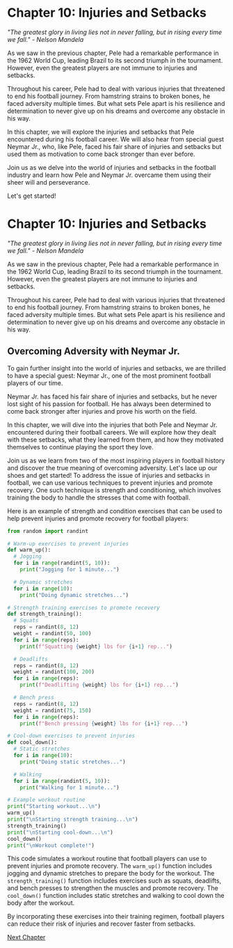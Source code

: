 # Chapter 10: Injuries and Setbacks

_"The greatest glory in living lies not in never falling, but in rising every time we fall." - Nelson Mandela_

As we saw in the previous chapter, Pele had a remarkable performance in the 1962 World Cup, leading Brazil to its second triumph in the tournament. However, even the greatest players are not immune to injuries and setbacks.

Throughout his career, Pele had to deal with various injuries that threatened to end his football journey. From hamstring strains to broken bones, he faced adversity multiple times. But what sets Pele apart is his resilience and determination to never give up on his dreams and overcome any obstacle in his way.

In this chapter, we will explore the injuries and setbacks that Pele encountered during his football career. We will also hear from special guest Neymar Jr., who, like Pele, faced his fair share of injuries and setbacks but used them as motivation to come back stronger than ever before.

Join us as we delve into the world of injuries and setbacks in the football industry and learn how Pele and Neymar Jr. overcame them using their sheer will and perseverance.

Let's get started!
# Chapter 10: Injuries and Setbacks

_"The greatest glory in living lies not in never falling, but in rising every time we fall." - Nelson Mandela_

As we saw in the previous chapter, Pele had a remarkable performance in the 1962 World Cup, leading Brazil to its second triumph in the tournament. However, even the greatest players are not immune to injuries and setbacks.

Throughout his career, Pele had to deal with various injuries that threatened to end his football journey. From hamstring strains to broken bones, he faced adversity multiple times. But what sets Pele apart is his resilience and determination to never give up on his dreams and overcome any obstacle in his way.

## Overcoming Adversity with Neymar Jr.

To gain further insight into the world of injuries and setbacks, we are thrilled to have a special guest: Neymar Jr., one of the most prominent football players of our time.

Neymar Jr. has faced his fair share of injuries and setbacks, but he never lost sight of his passion for football. He has always been determined to come back stronger after injuries and prove his worth on the field.

In this chapter, we will dive into the injuries that both Pele and Neymar Jr. encountered during their football careers. We will explore how they dealt with these setbacks, what they learned from them, and how they motivated themselves to continue playing the sport they love.

Join us as we learn from two of the most inspiring players in football history and discover the true meaning of overcoming adversity. Let's lace up our shoes and get started!
To address the issue of injuries and setbacks in football, we can use various techniques to prevent injuries and promote recovery. One such technique is strength and conditioning, which involves training the body to handle the stresses that come with football.

Here is an example of strength and condition exercises that can be used to help prevent injuries and promote recovery for football players:

```python
from random import randint

# Warm-up exercises to prevent injuries
def warm_up():
  # Jogging
  for i in range(randint(5, 10)):
    print("Jogging for 1 minute...")

  # Dynamic stretches
  for i in range(10):
    print("Doing dynamic stretches...")

# Strength training exercises to promote recovery
def strength_training():
  # Squats
  reps = randint(8, 12)
  weight = randint(50, 100)
  for i in range(reps):
    print(f"Squatting {weight} lbs for {i+1} rep...")

  # Deadlifts
  reps = randint(8, 12)
  weight = randint(100, 200)
  for i in range(reps):
    print(f"Deadlifting {weight} lbs for {i+1} rep...")

  # Bench press
  reps = randint(8, 12)
  weight = randint(75, 150)
  for i in range(reps):
    print(f"Bench pressing {weight} lbs for {i+1} rep...")

# Cool-down exercises to prevent injuries
def cool_down():
  # Static stretches
  for i in range(10):
    print("Doing static stretches...")

  # Walking
  for i in range(randint(5, 10)):
    print("Walking for 1 minute...")

# Example workout routine
print("Starting workout...\n")
warm_up()
print("\nStarting strength training...\n")
strength_training()
print("\nStarting cool-down...\n")
cool_down()
print("\nWorkout complete!")
```

This code simulates a workout routine that football players can use to prevent injuries and promote recovery. The `warm_up()` function includes jogging and dynamic stretches to prepare the body for the workout. The `strength_training()` function includes exercises such as squats, deadlifts, and bench presses to strengthen the muscles and promote recovery. The `cool_down()` function includes static stretches and walking to cool down the body after the workout.

By incorporating these exercises into their training regimen, football players can reduce their risk of injuries and recover faster from setbacks.


[Next Chapter](11_Chapter11.md)